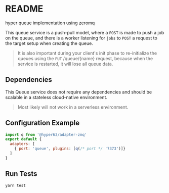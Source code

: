 # README

hyper queue implementation using zeromq 

This queue service is a push-pull model, where a `POST` is made to push a job on the queue, and there is 
a worker listening for `jobs` to `POST` a request to the target setup when creating the queue.

> It is also important during your client's init phase to re-initialize the queues using the `PUT` /queue/{name} request, because when the service is restarted, it will lose all queue data.

## Dependencies

This Queue service does not require any dependencies and should be scalable in a stateless cloud-native environment.

> Most likely will not work in a serverless environment.

## Configuration Example

``` js
import q from '@hyper63/adapter-zmq'
export default {
  adapters: [
    { port: 'queue', plugins: [q(/* port */ '7373')]}
  ]
}
```

## Run Tests

```
yarn test
```
